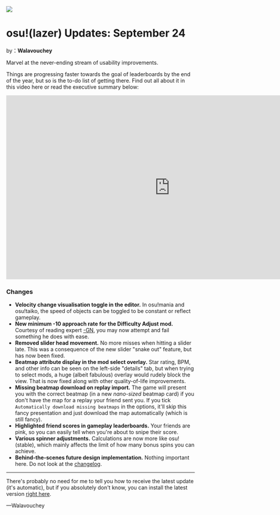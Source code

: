 <img src="https://i.ppy.sh/fe329cf1a051f14420700e07912a8b9f97bcc0ce/68747470733a2f2f6f73752e7070792e73682f77696b692f696d616765732f7368617265642f6e6577732f323032332d30392d32352d6f73756c617a65722d757064617465732d73657074656d6265722d32342f62616e6e65722e6a7067">

# osu!(lazer) Updates: September 24

by：**Walavouchey**

Marvel at the never-ending stream of usability improvements.

Things are progressing faster towards the goal of leaderboards by the end of the year, but so is the to-do list of getting there. Find out all about it in this video here or read the executive summary below:

<iframe width="873" height="491" src="https://www.youtube.com/embed/SWEE8XlGluI" title="a bunch of lazer updates" frameborder="0" allow="accelerometer; autoplay; clipboard-write; encrypted-media; gyroscope; picture-in-picture; web-share" allowfullscreen></iframe>

### Changes

- **Velocity change visualisation toggle in the editor.** In osu!mania and osu!taiko, the speed of objects can be toggled to be constant or reflect gameplay.
- **New minimum -10 approach rate for the Difficulty Adjust mod.** Courtesy of reading expert [-GN](https://osu.ppy.sh/users/895581), you may now attempt and fail something he does with ease.
- **Removed slider head movement.** No more misses when hitting a slider late. This was a consequence of the new slider "snake out" feature, but has now been fixed.
- **Beatmap attribute display in the mod select overlay.** Star rating, BPM, and other info can be seen on the left-side "details" tab, but when trying to select mods, a huge (albeit fabulous) overlay would rudely block the view. That is now fixed along with other quality-of-life improvements.
- **Missing beatmap download on replay import.** The game will present you with the correct beatmap (in a new *nano-sized* beatmap card) if you don't have the map for a replay your friend sent you. If you tick `Automatically download missing beatmaps` in the options, it'll skip this fancy presentation and just download the map automatically (which is still fancy).
- **Highlighted friend scores in gameplay leaderboards.** Your friends are pink, so you can easily tell when you're about to snipe their score.
- **Various spinner adjustments.** Calculations are now more like osu!(stable), which mainly affects the limit of how many bonus spins you can achieve.
- **Behind-the-scenes future design implementation.** Nothing important here. Do not look at the [changelog](https://osu.ppy.sh/home/changelog/lazer/2023.924.0).

------

There's probably no need for me to tell you how to receive the latest update (it's automatic), but if you absolutely don't know, you can install the latest version [right here](https://osu.ppy.sh/home/download).

—Walavouchey